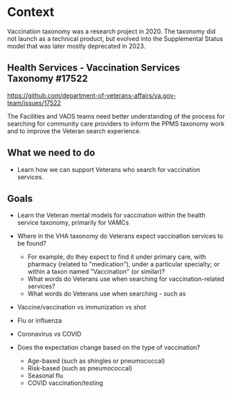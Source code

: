 # Context
Vaccination taxonomy was a research project in 2020. The taxonomy did not launch as a technical product, but evolved into the Supplemental Status model that was later mostly deprecated in 2023.

## Health Services - Vaccination Services Taxonomy #17522
https://github.com/department-of-veterans-affairs/va.gov-team/issues/17522

The Facilities and VAOS teams need better understanding of the process for searching for community care providers to inform the PPMS taxonomy work and to improve the Veteran search experience. 

## What we need to do

- Learn how we can support Veterans who search for vaccination services.

## Goals

- Learn the Veteran mental models for vaccination within the health service taxonomy, primarily for VAMCs

- Where in the VHA taxonomy do Veterans expect vaccination services to be found?
  - For example, do they expect to find it under primary care, with pharmacy (related to "medication"), under a particular specialty; or within a taxon named "Vaccination" (or similar)?
  - What words do Veterans use when searching for vaccination-related services?
  - What words do Veterans use when searching - such as

- Vaccine/vaccination vs immunization vs shot

- Flu or influenza

- Coronavirus vs COVID

- Does the expectation change based on the type of vaccination?
  - Age-based (such as shingles or pneumococcal)
  - Risk-based (such as pneumococcal)
  - Seasonal flu
  - COVID vaccination/testing
